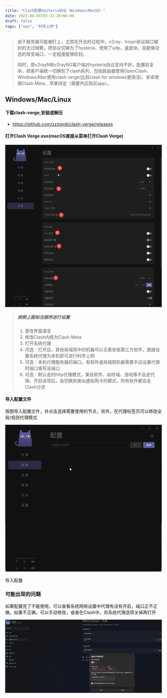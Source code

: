 ```yaml
---
title: "Clash配置Hysteria协议（Windows/MacOS）"
date: 2023-04-05T03:37:26+08:00
draft: false
tags: ["vpn", "科学上网"]
---
```


> 由于服务器可能被盯上，尤其在开会的过程中，v2ray、trojan协议端口被封的太过频繁，把协议切换为了hysteria，使用了udp，速度快，且能够动态的改变端口，一定程度能够防封。
> 
> 同时，原v2rayN和v2rayNG客户端对hysteria协议支持不好，配置较复杂，把客户端统一切换到了clash系列，包括路由器使用OpenClash、Windows/Mac使用clash verge(比较clash for windows更简洁)、安卓使用Clash.Meta、苹果待定（需要外区购买app）。

## Windows/Mac/Linux

#### 下载clash-verge,安装或解压

-   https://github.com/zzzgydi/clash-verge/releases

#### 打开Clash Verge.exe(macOS直接从菜单打开Clash Verge)

![](clash_verge_2npqpv5cc9.png)

> ##### 按照上图标注顺序进行设置
> 
> 1.  更改界面语言
> 2.  修改Clash内核为Clash.Meta
> 3.  打开系统代理
> 4.  可选：打开后，其他局域网中的机器可以无需安装第三方软件，直接设置系统代理为本机即可进行科学上网
> 5.  可选：本机代理服务器的端口，有软件或局域网机器需要手动设置代理时端口填写该端口
> 6.  可选：默认走的http代理模式，某些软件，如终端、游戏等不会走代理，开启该项后，会切换到类似虚拟网卡的模式，所有软件都会走Clash分流

#### 导入配置文件

按图导入配置文件，并点击选择需要使用的节点，另外，在代理标签页可以修改全局/规则代理模式

![](clash_verge_p9wluuj9bg.gif)

导入配置

### 可能出现的问题

如果配置完了不能使用，可以查看系统网络设置中代理有没有开启，端口正不正确，如果不正确，可以手动修改，或者在Clash中，将系统代理选项关掉再打开

![](系统网络代理.png)